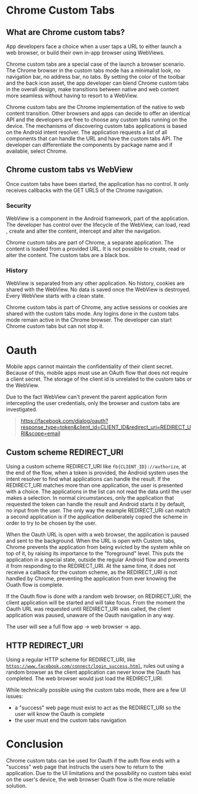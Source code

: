 # Chrome Custom Tabs

## What are Chrome custom tabs?

App developers face a choice when a user taps a URL to either launch a web browser, or build their own in-app browser using WebViews.

Chrome custom tabs are a special case of the launch a browser scenario. The Chrome browser in the custom tabs mode has a minimalist look, no navigation bar, no address bar, no tabs. By setting the color of the toolbar and the back icon asset, the app developer can blend Chrome custom tabs in the overall design, make transitions between native and web content more seamless without having to resort to a WebView.

Chrome custom tabs are the Chrome implementation of the native to web content transition. Other browsers and apps can decide to offer an identical API and the developers are free to choose any custom tabs running on the device. The mechanisms of discovering custom tabs applications is based on the Android intent resolver. The application requests a list of all components that can handle the URL and have the custom tabs API. The developer can differentiate the components by package name and if available, select Chrome.

## Chrome custom tabs vs WebView

Once custom tabs have been started, the application has no control. It only receives callbacks with the GET URLS of the Chrome navigation.

### Security
WebView is a component in the Android framework, part of the application. The developer has control over the lifecycle of the WebView, can load, read , create and alter the content, intercept and alter the navigation.

Chrome custom tabs are part of Chrome, a separate application. The content is loaded from a provided URL. It is not possible to create, read or alter the content. The custom tabs are a black box.

### History
WebView is separated from any other application. No history, cookies are shared with the WebView. No data is saved once the WebView is destroyed. Every WebView starts with a clean state.

Chrome custom tabs is part of Chrome, any active sessions or cookies are shared with the custom tabs mode. Any logins done in the custom tabs mode remain active in the Chrome browser. The developer can start Chrome custom tabs but can not stop it.

# Oauth

Mobile apps cannot maintain the confidentiality of their client secret. Because of this, mobile apps must use an OAuth flow that does not require a client secret. The storage of the client id is unrelated to the custom tabs or the WebView.

Due to the fact WebView can't prevent the parent application form intercepting the user credentials, only the browser and custom tabs are investigated.

>https://facebook.com/dialog/oauth?response_type=token&client_id=CLIENT_ID&redirect_uri=REDIRECT_URI&scope=email

## Custom scheme REDIRECT_URI

Using a custom scheme REDIRECT_URI like <code>fb{CLIENT_ID}://authorize</code>, at the end of the flow, when a token is provided, the Android system uses the intent resolver to find what applications can handle the result. If the REDIRECT_URI matches more than one application, the user is presented with a choice. The applications in the list can not read the data until the user makes a selection. In normal circumstances, only the application  that requested the token can handle the result and Android starts it by default, no input from the user. The only way the example REDIRECT_URI can match a second application is if the application deliberately copied the scheme in order to try to be chosen by the user.

When the Oauth URL is open with a web browser, the application is paused and sent to the background. When the URL is open with Custom tabs, Chrome prevents the application from being evicted by the system while on top of it, by raising its importance to the "foreground" level. This puts the application in a special state, outside the regular Android flow and prevents it from responding to the REDIRECT_URI. At the same time, it does not receive a callback for the custom scheme, as the REDIRECT_URI is not handled by Chrome, preventing the application from ever knowing the Ouath flow is complete.

If the Oauth flow is done with a random web browser, on REDIRECT_URI, the client application will be started and will take focus. From the moment the Oauth URL was requested until REDIRECT_URI was called, the client application was paused, unaware of the Oauth navigation in any way.

The user will see a full flow app -> web browser -> app.

## HTTP REDIRECT_URI

Using a regular HTTP scheme for REDIRECT_URI, like <code>https://www.facebook.com/connect/login_success.html</code>, rules out using a random browser as the client application can never know the Oauth has completed. The web browser would just load the REDIRECT_URI.

While technically possible using the custom tabs mode, there are a few UI issues:

- a "success" web page must exist to act as the REDIRECT_URI so the user will know the Oauth is complete
- the user must end the custom tabs navigation

# Conclusion

Chrome custom tabs can be used for Oauth if the auth flow ends with a "success" web page that instructs the users how to return to the application.
Due to the UI limitations and the possibility no custom tabs exist on the user's device, the web browser Ouath flow is the more reliable solution.